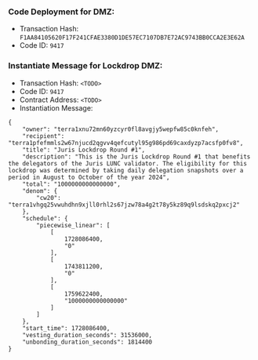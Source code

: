 ### Code Deployment for DMZ:

- Transaction Hash: `F1AA84105620F17F241CFAE3380D1DE57EC7107DB7E72AC9743BB0CCA2E3E62A`
- Code ID: `9417`

### Instantiate Message for Lockdrop DMZ:

- Transaction Hash: `<TODO>`
- Code ID: `9417`
- Contract Address: `<TODO>`
- Instantiation Message:

```
{
    "owner": "terra1xnu72mn60yzcyr0fl8avgjy5wepfw85c0knfeh",
    "recipient": "terra1pfefmmls2w67njucd2qgvv4qefcutyl95g986pd69caxdyzp7acsfp0fv8",
    "title": "Juris Lockdrop Round #1",
    "description": "This is the Juris Lockdrop Round #1 that benefits the delegators of the Juris LUNC validator. The eligibility for this lockdrop was determined by taking daily delegation snapshots over a period in August to October of the year 2024",
    "total": "1000000000000000",
    "denom": {
        "cw20": "terra1vhgq25vwuhdhn9xjll0rhl2s67jzw78a4g2t78y5kz89q9lsdskq2pxcj2"
    },
    "schedule": {
        "piecewise_linear": [
            [
                1728086400,
                "0"
            ],
            [
                1743811200,
                "0"
            ],
            [
                1759622400,
                "1000000000000000"
            ]
        ]
    },
    "start_time": 1728086400,
    "vesting_duration_seconds": 31536000,
    "unbonding_duration_seconds": 1814400
}
```
